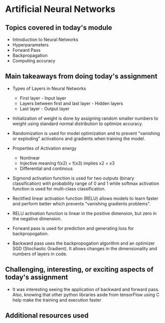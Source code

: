 # Artificial Neural Networks

## Topics covered in today's module
* Introduction to Neural Networks
* Hyperparameters
* Forward Pass
* Backpropagation
* Computing accuracy

## Main takeaways from doing today's assignment

* Types of Layers in Neural Networks
  * First layer - Input layer
  * Layers between first and last layer - Hidden layers
  * Last layer - Output layer

* Initialization of weight is done by assigning random smaller numbers to weight using standard normal distribution to optimize accuracy.

* Randomization is used for model optimization and to prevent "vanishing or exploding" activations and gradients when training the model.

* Properties of Activation energy
  
  * Nonlinear
  * Injective meaning f(x2) = f(x3) implies x2 = x3 
  * Differential and continous
  
* Sigmond activation function is used for two outputs (binary classification) with probability range of 0 and 1 while softmax activation function is used for multi-class classification.

* Rectified linear activation function (RELU) allows models to learn faster and perform better which prevents "vanishing gradients problems".

* RELU activation function is linear in the positive dimension, but zero in the negative dimension.

* Forward pass is used for prediction and generating loss for backpropogation.

* Backward pass uses the backpropogation algorithm and an optimizer SGD (Stochastic Gradient). It allows changes in the dimensionality and numbers of layers in code.

## Challenging, interesting, or exciting aspects of today's assignment

* It was interesting seeing the application of backward and forward pass. Also, knowing that other python libraries aside from tensorFlow using C help make the training and execution faster

## Additional resources used 
